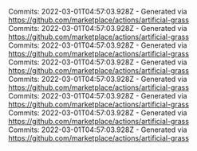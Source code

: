 Commits: 2022-03-01T04:57:03.928Z - Generated via https://github.com/marketplace/actions/artificial-grass
<br>
Commits: 2022-03-01T04:57:03.928Z - Generated via https://github.com/marketplace/actions/artificial-grass
<br>
Commits: 2022-03-01T04:57:03.928Z - Generated via https://github.com/marketplace/actions/artificial-grass
<br>
Commits: 2022-03-01T04:57:03.928Z - Generated via https://github.com/marketplace/actions/artificial-grass
<br>
Commits: 2022-03-01T04:57:03.928Z - Generated via https://github.com/marketplace/actions/artificial-grass
<br>
Commits: 2022-03-01T04:57:03.928Z - Generated via https://github.com/marketplace/actions/artificial-grass
<br>
Commits: 2022-03-01T04:57:03.928Z - Generated via https://github.com/marketplace/actions/artificial-grass
<br>
Commits: 2022-03-01T04:57:03.928Z - Generated via https://github.com/marketplace/actions/artificial-grass
<br>
